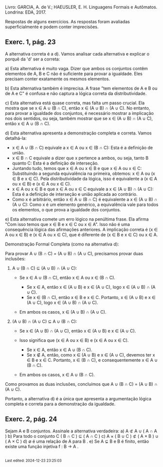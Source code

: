 Livro: GARCIA, A. de V.; HAEUSLER, E. H. Linguagens Formais e Autômatos. Londrina: EDA, 2017.

Respostas de alguns exercícios. As respostas foram avaliadas superficialmente e podem conter imprecisões.

## Exerc. 1, pág. 23

A alternativa correta é a d). Vamos analisar cada alternativa e explicar o porquê da 'd' ser a correta:

a) Esta alternativa é muito vaga. Dizer que ambos os conjuntos contêm elementos de A, B e C não é suficiente para provar a igualdade. Eles precisam conter exatamente os mesmos elementos.

b) Esta alternativa também é imprecisa. A frase "tem elementos de A e B ou de A e C" é confusa e não captura a lógica correta da distributividade.

c) Esta alternativa está quase correta, mas falta um passo crucial. Ela mostra que se x ∈ A ∪ (B ∩ C), então x ∈ (A ∪ B) ∩ (A ∪ C). No entanto, para provar a igualdade dos conjuntos, é necessário mostrar a implicação nos dois sentidos, ou seja, também mostrar que se x ∈ (A ∪ B) ∩ (A ∪ C), então x ∈ A ∪ (B ∩ C).

d) Esta alternativa apresenta a demonstração completa e correta. Vamos detalhá-la:

* x ∈ A ∪ (B ∩ C) equivale a x ∈ A ou x ∈ (B ∩ C): Esta é a definição de união.
* x ∈ B ∩ C equivale a dizer que x pertence a ambos, ou seja, tanto B quanto C: Esta é a definição de interseção.
* Juntando tudo, temos que x ∈ A ou x ∈ B e que x ∈ A ou x ∈ C: Substituindo a segunda equivalência na primeira, obtemos: x ∈ A ou (x ∈ B e x ∈ C). Pela distributividade da lógica, isso é equivalente a (x ∈ A ou x ∈ B) e (x ∈ A ou x ∈ C).
* x ∈ A ou x ∈ B e que x ∈ A ou x ∈ C equivale a x ∈ (A ∪ B) ∩ (A ∪ C): Esta é a definição de interseção e união aplicada ao contrário.
* Como x é arbitrário, então x ∈ A ∪ (B ∩ C) é equivalente a x ∈ (A ∪ B) ∩ (A ∪ C): Como x é um elemento genérico, a equivalência vale para todos os elementos, o que prova a igualdade dos conjuntos.

e) Esta alternativa comete um erro lógico na penúltima frase. Ela afirma "Com isso temos que x ∈ B e x ∈ C ou x ∈ A". Isso não é uma consequência lógica das afirmações anteriores. A implicação correta é (x ∈ A ou x ∈ B) e (x ∈ A ou x ∈ C), que é diferente de (x ∈ B e x ∈ C) ou x ∈ A.

Demonstração Formal Completa (como na alternativa d):

Para provar A ∪ (B ∩ C) = (A ∪ B) ∩ (A ∪ C), precisamos provar duas inclusões:

1. A ∪ (B ∩ C) ⊆ (A ∪ B) ∩ (A ∪ C):

    * Se x ∈ A ∪ (B ∩ C), então x ∈ A ou x ∈ (B ∩ C).
    
        * Se x ∈ A, então x ∈ (A ∪ B) e x ∈ (A ∪ C), logo x ∈ (A ∪ B) ∩ (A ∪ C).
        * Se x ∈ (B ∩ C), então x ∈ B e x ∈ C. Portanto, x ∈ (A ∪ B) e x ∈ (A ∪ C), logo x ∈ (A ∪ B) ∩ (A ∪ C).

    * Em ambos os casos, x ∈ (A ∪ B) ∩ (A ∪ C).

2. (A ∪ B) ∩ (A ∪ C) ⊆ A ∪ (B ∩ C):

    * Se x ∈ (A ∪ B) ∩ (A ∪ C), então x ∈ (A ∪ B) e x ∈ (A ∪ C).

    * Isso significa que (x ∈ A ou x ∈ B) e (x ∈ A ou x ∈ C).
    
        * Se x ∈ A, então x ∈ A ∪ (B ∩ C).
        * Se x ∉ A, então, como x ∈ (A ∪ B) e x ∈ (A ∪ C), devemos ter x ∈ B e x ∈ C. Portanto, x ∈ (B ∩ C), e consequentemente x ∈ A ∪ (B ∩ C).

    * Em ambos os casos, x ∈ A ∪ (B ∩ C).

Como provamos as duas inclusões, concluímos que A ∪ (B ∩ C) = (A ∪ B) ∩ (A ∪ C).

Portanto, a alternativa d) é a única que apresenta a argumentação lógica completa e correta para a demonstração da igualdade.


## Exerc. 2, pág. 24

Sejam A e B conjuntos.
Assinale a alternativa verdadeira:
a) A ⊄ A ∪ ( A ∩ A )
b) Para todo o conjunto C ( B ∩ C ) ⊆ ( A ∩ C )
c) A × ( B ∪ C ) ⊄ ( A × B ) ∪ ( A × C )
d) ∅ é uma relação de A para B .
e) Se A ⊊ B e B é finito, então existe uma função injetiva f : B → A .




<br><sub>Last edited: 2024-12-23 23:25:03</sub>
